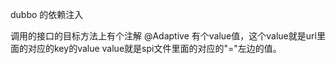 dubbo 的依赖注入

调用的接口的目标方法上有个注解 @Adaptive
有个value值，这个value就是url里面的对应的key的value
value就是spi文件里面的对应的"="左边的值。